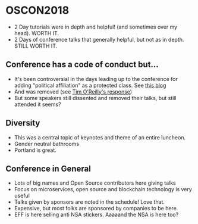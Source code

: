 # OSCON2018

* 2 Day tutorials were in depth and helpful! (and sometimes over my head). WORTH IT.
* 2 Days of conference talks that generally helpful, but not as in depth. STILL WORTH IT.

## Conference has a code of conduct but...
  * It's been controversial in the days leading up to the conference for adding "political affiliation" as a protected class. See [this blog](https://medium.com/@nebrius/why-i-wont-be-speaking-at-oscon-575fde0c2abd)
  * And was removed (see [Tim O'Reilly's response](https://www.linkedin.com/pulse/political-speech-conference-codes-conduct-tim-o-reilly/?published=t))
  * But some speakers still dissented and removed their talks, but still attended it seems?

## Diversity
* This was a central topic of keynotes and theme of an entire luncheon.
* Gender neutral bathrooms
* Portland is great.

## Conference in General
* Lots of big names and Open Source contributors here giving talks
* Focus on microservices, open source and blockchain technology is very useful
* Talks given by sponsors are noted in the schedule! Love that.
* Expensive, but most folks are sponsored by companies to be here.
* EFF is here selling anti NSA stickers. Aaaaand the NSA is here too?
